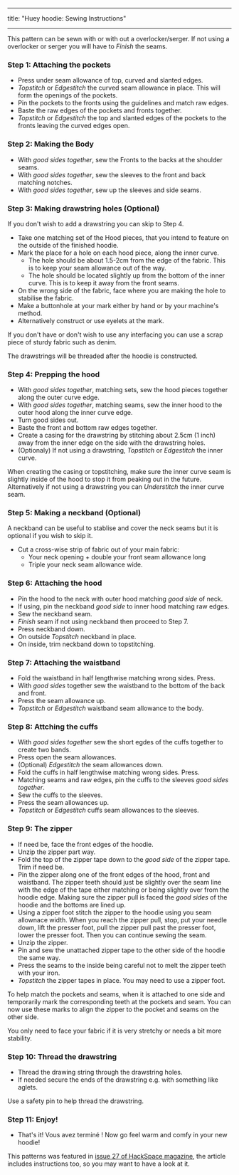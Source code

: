 - - -
title: "Huey hoodie: Sewing Instructions"
- - -

<Note>

This pattern can be sewn with or with out a overlocker/serger. If not using a overlocker or serger you will have to _Finish_ the seams.

</Note>

### Step 1: Attaching the pockets

- Press under seam allowance of top, curved and slanted edges.
- _Topstitch_ or _Edgestitch_ the curved seam allowance in place. This will form the openings of the pockets.
- Pin the pockets to the fronts using the guidelines and match raw edges.
- Baste the raw edges of the pockets and fronts together.
- _Topstitch_ or _Edgestitch_ the top and slanted edges of the pockets to the fronts leaving the curved edges open.

### Step 2: Making the Body

- With _good sides together_, sew the Fronts to the backs at the shoulder seams.
- With _good sides together_, sew the sleeves to the front and back matching notches.
- With _good sides together_, sew up the sleeves and side seams.

### Step 3: Making drawstring holes (Optional)

If you don't wish to add a drawstring you can skip to Step 4.

- Take one matching set of the Hood pieces, that you intend to feature on the outside of the finished hoodie.
- Mark the place for a hole on each hood piece, along the inner curve.
  - The hole should be about 1.5-2cm from the edge of the fabric. This is to keep your seam allowance out of the way.
  - The hole should be located slightly up from the bottom of the inner curve. This is to keep it away from the front seams.
- On the wrong side of the fabric, face where you are making the hole to stabilise the fabric.
- Make a buttonhole at your mark either by hand or by your machine's method.
- Alternatively construct or use eyelets at the mark.

<Tip>

If you don't have or don't wish to use any interfacing you can use a scrap piece of sturdy fabric such as denim.

</Tip>

<Note>

The drawstrings will be threaded after the hoodie is constructed.

</Note>

### Step 4: Prepping the hood

- With _good sides together_, matching sets, sew the hood pieces together along the outer curve edge.
- With _good sides together_, matching seams, sew the inner hood to the outer hood along the inner curve edge.
- Turn good sides out.
- Baste the front and bottom raw edges together.
- Create a casing for the drawstring by stitching about 2.5cm (1 inch) away from the inner edge on the side with the drawstring holes.
- (Optionaly) If not using a drawstring, _Topstitch_ or _Edgestitch_ the inner curve.

<Note>

When creating the casing or topstitching, make sure the inner curve seam is slightly inside of the hood to stop it from peaking out in the future.
Alternatively if not using a drawstring you can _Understitch_ the inner curve seam.

</Note>

### Step 5: Making a neckband (Optional)

A neckband can be useful to stablise and cover the neck seams but it is optional if you wish to skip it.

- Cut a cross-wise strip of fabric out of your main fabric:
  - Your neck opening + double your front seam allowance long
  - Triple your neck seam allowance wide.

### Step 6: Attaching the hood

- Pin the hood to the neck with outer hood matching _good side_ of neck.
- If using, pin the neckband _good side_ to inner hood matching raw edges.
- Sew the neckband seam.
- _Finish_ seam if not using neckband then proceed to Step 7.
- Press neckband down.
- On outside _Topstitch_ neckband in place.
- On inside, trim neckband down to topstitching.

### Step 7: Attaching the waistband

- Fold the waistband in half lengthwise matching wrong sides. Press.
- With _good sides_ together sew the waistband to the bottom of the back and front.
- Press the seam allowance up.
- _Topstitch_ or _Edgestitch_ waistband seam allowance to the body.

### Step 8: Attching the cuffs

- With _good sides together_ sew the short egdes of the cuffs together to create two bands.
- Press open the seam allowances.
- (Optional) _Edgestitch_ the seam allowances down.
- Fold the cuffs in half lengthwise matching wrong sides. Press.
- Matching seams and raw edges, pin the cuffs to the sleeves _good sides together_.
- Sew the cuffs to the sleeves.
- Press the seam allowances up.
- _Topstitch_ or _Edgestitch_ cuffs seam allowances to the sleeves.

### Step 9: The zipper

- If need be, face the front edges of the hoodie.
- Unzip the zipper part way.
- Fold the top of the zipper tape down to the _good side_ of the zipper tape. Trim if need be.
- Pin the zipper along one of the front edges of the hood, front and waistband. The zipper teeth should just be slightly over the seam line with the edge of the tape either matching or being slightly over from the hoodie edge. Making sure the zipper pull is faced the _good sides_ of the hoodie and the bottoms are lined up.
- Using a zipper foot stitch the zipper to the hoodie using you seam allownace width. When you reach the zipper pull, stop, put your needle down, lift the presser foot, pull the zipper pull past the presser foot, lower the presser foot. Then you can continue sewing the seam.
- Unzip the zipper.
- Pin and sew the unattached zipper tape to the other side of the hoodie the same way.
- Press the seams to the inside being careful not to melt the zipper teeth with your iron.
- _Topstitch_ the zipper tapes in place. You may need to use a zipper foot.

<Tip>

To help match the pockets and seams, when it is attached to one side and temporarily mark the corresponding teeth at the pockets and seam. You can now use these marks to align the zipper to the pocket and seams on the other side.

</Tip>

<Note>

You only need to face your fabric if it is very stretchy or needs a bit more stability.

</Note>

### Step 10: Thread the drawstring

- Thread the drawing string through the drawstring holes.
- If needed secure the ends of the drawstring e.g. with something like aglets.

<Tip>

Use a safety pin to help thread the drawstring.

</Tip>

### Step 11: Enjoy!

- That's it! Vous avez terminé ! Now go feel warm and comfy in your new hoodie!

<Note>

This patterns was featured in [issue 27 of HackSpace magazine](https://hackspace.raspberrypi.org/issues/27),
the article includes instructions too, so you may want to have a look at it.

</Note>
